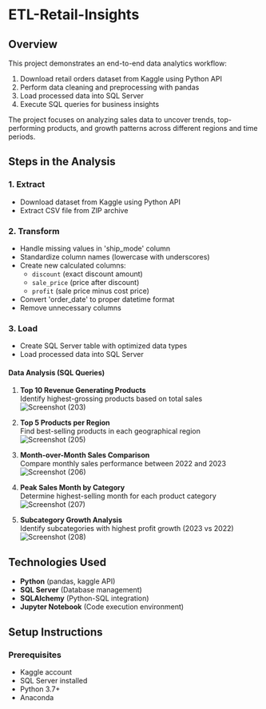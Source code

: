 # ETL-Retail-Insights

## Overview
This project demonstrates an end-to-end data analytics workflow:
1. Download retail orders dataset from Kaggle using Python API
2. Perform data cleaning and preprocessing with pandas
3. Load processed data into SQL Server
4. Execute SQL queries for business insights

The project focuses on analyzing sales data to uncover trends, top-performing products, and growth patterns across different regions and time periods.

## Steps in the Analysis

### 1. Extract
- Download dataset from Kaggle using Python API
- Extract CSV file from ZIP archive

### 2. Transform
- Handle missing values in 'ship_mode' column
- Standardize column names (lowercase with underscores)
- Create new calculated columns:
  - `discount` (exact discount amount)
  - `sale_price` (price after discount)
  - `profit` (sale price minus cost price)
- Convert 'order_date' to proper datetime format
- Remove unnecessary columns

### 3. Load
- Create SQL Server table with optimized data types
- Load processed data into SQL Server

####  Data Analysis (SQL Queries)
1. **Top 10 Revenue Generating Products**  
   Identify highest-grossing products based on total sales
    ![Screenshot (203)](https://github.com/user-attachments/assets/6f45eacb-d498-497a-b293-d8a22316cbb5)
   

3. **Top 5 Products per Region**  
   Find best-selling products in each geographical region
   ![Screenshot (205)](https://github.com/user-attachments/assets/888e7e4c-ce75-4fdc-87bc-e1a37f728a21)


5. **Month-over-Month Sales Comparison**  
   Compare monthly sales performance between 2022 and 2023
   ![Screenshot (206)](https://github.com/user-attachments/assets/27ef9349-8280-4ce5-b803-ceccddc7c910)


7. **Peak Sales Month by Category**  
   Determine highest-selling month for each product category
   ![Screenshot (207)](https://github.com/user-attachments/assets/17b25023-df03-4cf3-bed9-c0d8ace021ff)


9. **Subcategory Growth Analysis**  
   Identify subcategories with highest profit growth (2023 vs 2022)
   ![Screenshot (208)](https://github.com/user-attachments/assets/07328a91-74c6-4526-b1d6-4486f5e5325d)


## Technologies Used
- **Python** (pandas, kaggle API)
- **SQL Server** (Database management)
- **SQLAlchemy** (Python-SQL integration)
- **Jupyter Notebook** (Code execution environment)

## Setup Instructions

### Prerequisites
- Kaggle account 
- SQL Server installed
- Python 3.7+
- Anaconda 
